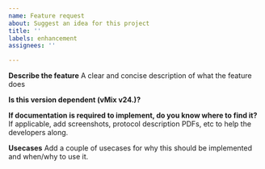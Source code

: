 ```yaml
---
name: Feature request
about: Suggest an idea for this project
title: ''
labels: enhancement
assignees: ''

---
```


**Describe the feature**
A clear and concise description of what the feature does

**Is this version dependent (vMix v24.)?**

**If documentation is required to implement, do you know where to find it?**
If applicable, add screenshots, protocol description PDFs, etc to help the developers along.

**Usecases**
Add a couple of usecases for why this should be implemented and when/why to use it.

